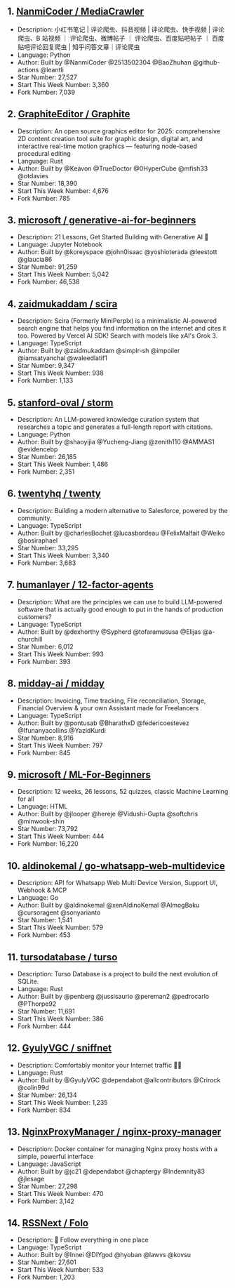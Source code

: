 ## 1. [NanmiCoder / MediaCrawler](https://github.com/NanmiCoder/MediaCrawler)
- Description: 小红书笔记 | 评论爬虫、抖音视频 | 评论爬虫、快手视频 | 评论爬虫、B 站视频 ｜ 评论爬虫、微博帖子 ｜ 评论爬虫、百度贴吧帖子 ｜ 百度贴吧评论回复爬虫 | 知乎问答文章｜评论爬虫
- Language: Python
- Author: Built by @NanmiCoder @2513502304 @BaoZhuhan @github-actions @leantli
- Star Number: 27,527
- Start This Week Number: 3,360
- Fork Number: 7,039

## 2. [GraphiteEditor / Graphite](https://github.com/GraphiteEditor/Graphite)
- Description: An open source graphics editor for 2025: comprehensive 2D content creation tool suite for graphic design, digital art, and interactive real-time motion graphics — featuring node-based procedural editing
- Language: Rust
- Author: Built by @Keavon @TrueDoctor @0HyperCube @mfish33 @otdavies
- Star Number: 18,390
- Start This Week Number: 4,676
- Fork Number: 785

## 3. [microsoft / generative-ai-for-beginners](https://github.com/microsoft/generative-ai-for-beginners)
- Description: 21 Lessons, Get Started Building with Generative AI 🔗
- Language: Jupyter Notebook
- Author: Built by @koreyspace @john0isaac @yoshioterada @leestott @glaucia86
- Star Number: 91,259
- Start This Week Number: 5,042
- Fork Number: 46,538

## 4. [zaidmukaddam / scira](https://github.com/zaidmukaddam/scira)
- Description: Scira (Formerly MiniPerplx) is a minimalistic AI-powered search engine that helps you find information on the internet and cites it too. Powered by Vercel AI SDK! Search with models like xAI's Grok 3.
- Language: TypeScript
- Author: Built by @zaidmukaddam @simplr-sh @impoiler @iamsatyanchal @waleedlatif1
- Star Number: 9,347
- Start This Week Number: 938
- Fork Number: 1,133

## 5. [stanford-oval / storm](https://github.com/stanford-oval/storm)
- Description: An LLM-powered knowledge curation system that researches a topic and generates a full-length report with citations.
- Language: Python
- Author: Built by @shaoyijia @Yucheng-Jiang @zenith110 @AMMAS1 @evidencebp
- Star Number: 26,185
- Start This Week Number: 1,486
- Fork Number: 2,351

## 6. [twentyhq / twenty](https://github.com/twentyhq/twenty)
- Description: Building a modern alternative to Salesforce, powered by the community.
- Language: TypeScript
- Author: Built by @charlesBochet @lucasbordeau @FelixMalfait @Weiko @bosiraphael
- Star Number: 33,295
- Start This Week Number: 3,340
- Fork Number: 3,683

## 7. [humanlayer / 12-factor-agents](https://github.com/humanlayer/12-factor-agents)
- Description: What are the principles we can use to build LLM-powered software that is actually good enough to put in the hands of production customers?
- Language: TypeScript
- Author: Built by @dexhorthy @Sypherd @tofaramususa @Elijas @a-churchill
- Star Number: 6,012
- Start This Week Number: 993
- Fork Number: 393

## 8. [midday-ai / midday](https://github.com/midday-ai/midday)
- Description: Invoicing, Time tracking, File reconciliation, Storage, Financial Overview & your own Assistant made for Freelancers
- Language: TypeScript
- Author: Built by @pontusab @BharathxD @federicoestevez @Ifunanyacollins @YazidKurdi
- Star Number: 8,916
- Start This Week Number: 797
- Fork Number: 845

## 9. [microsoft / ML-For-Beginners](https://github.com/microsoft/ML-For-Beginners)
- Description: 12 weeks, 26 lessons, 52 quizzes, classic Machine Learning for all
- Language: HTML
- Author: Built by @jlooper @hereje @Vidushi-Gupta @softchris @minwook-shin
- Star Number: 73,792
- Start This Week Number: 444
- Fork Number: 16,220

## 10. [aldinokemal / go-whatsapp-web-multidevice](https://github.com/aldinokemal/go-whatsapp-web-multidevice)
- Description: API for Whatsapp Web Multi Device Version, Support UI, Webhook & MCP
- Language: Go
- Author: Built by @aldinokemal @xenAldinoKemal @AlmogBaku @cursoragent @sonyarianto
- Star Number: 1,541
- Start This Week Number: 579
- Fork Number: 453

## 11. [tursodatabase / turso](https://github.com/tursodatabase/turso)
- Description: Turso Database is a project to build the next evolution of SQLite.
- Language: Rust
- Author: Built by @penberg @jussisaurio @pereman2 @pedrocarlo @PThorpe92
- Star Number: 11,691
- Start This Week Number: 386
- Fork Number: 444

## 12. [GyulyVGC / sniffnet](https://github.com/GyulyVGC/sniffnet)
- Description: Comfortably monitor your Internet traffic 🕵️‍♂️
- Language: Rust
- Author: Built by @GyulyVGC @dependabot @allcontributors @Crirock @colin99d
- Star Number: 26,134
- Start This Week Number: 1,235
- Fork Number: 834

## 13. [NginxProxyManager / nginx-proxy-manager](https://github.com/NginxProxyManager/nginx-proxy-manager)
- Description: Docker container for managing Nginx proxy hosts with a simple, powerful interface
- Language: JavaScript
- Author: Built by @jc21 @dependabot @chaptergy @Indemnity83 @jlesage
- Star Number: 27,298
- Start This Week Number: 470
- Fork Number: 3,142

## 14. [RSSNext / Folo](https://github.com/RSSNext/Folo)
- Description: 🧡 Follow everything in one place
- Language: TypeScript
- Author: Built by @Innei @DIYgod @hyoban @lawvs @kovsu
- Star Number: 27,601
- Start This Week Number: 533
- Fork Number: 1,203